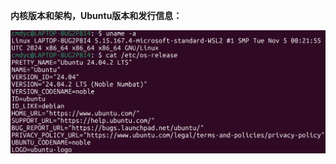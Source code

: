 **内核版本和架构，Ubuntu版本和发行信息：**

![*]( https://github.com/cmdyc/osh-2025-labs/blob/main/lab0/src/%E5%86%85%E6%A0%B8%E7%89%88%E6%9C%AC%E5%92%8C%E6%9E%B6%E6%9E%84%EF%BC%8CUbuntu%E7%89%88%E6%9C%AC%E5%92%8C%E5%8F%91%E8%A1%8C%E4%BF%A1%E6%81%AF.png "Optional title")
